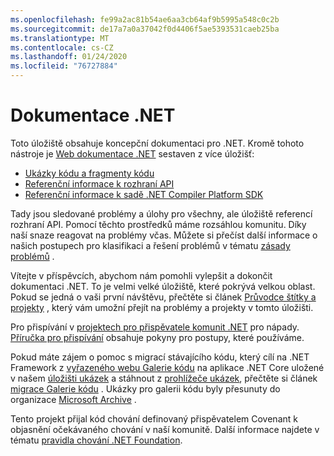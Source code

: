 ```yaml
---
ms.openlocfilehash: fe99a2ac81b54ae6aa3cb64af9b5995a548c0c2b
ms.sourcegitcommit: de17a7a0a37042f0d4406f5ae5393531caeb25ba
ms.translationtype: MT
ms.contentlocale: cs-CZ
ms.lasthandoff: 01/24/2020
ms.locfileid: "76727884"
---
```

# <a name="net-docs"></a>Dokumentace .NET

Toto úložiště obsahuje koncepční dokumentaci pro .NET. Kromě tohoto nástroje je [Web dokumentace .NET](https://docs.microsoft.com/dotnet) sestaven z více úložišť:

- [Ukázky kódu a fragmenty kódu](https://github.com/dotnet/samples)
- [Referenční informace k rozhraní API](https://github.com/dotnet/dotnet-api-docs)
- [Referenční informace k sadě .NET Compiler Platform SDK](https://github.com/dotnet/roslyn-api-docs)

Tady jsou sledované problémy a úlohy pro všechny, ale úložiště referencí rozhraní API. Pomocí těchto prostředků máme rozsáhlou komunitu. Díky naší snaze reagovat na problémy včas. Můžete si přečíst další informace o našich postupech pro klasifikaci a řešení problémů v tématu [zásady problémů](issues-policy.md) .

Vítejte v příspěvcích, abychom nám pomohli vylepšit a dokončit dokumentaci .NET. To je velmi velké úložiště, které pokrývá velkou oblast. Pokud se jedná o vaši první návštěvu, přečtěte si článek [Průvodce štítky a projekty](styleguide/labels-projects.md) , který vám umožní přejít na problémy a projekty v tomto úložišti.

Pro přispívání v [projektech pro přispěvatele komunit .NET](https://github.com/dotnet/docs/projects/35) pro nápady. [Příručka pro přispívání](CONTRIBUTING.md) obsahuje pokyny pro postupy, které používáme. 

Pokud máte zájem o pomoc s migrací stávajícího kódu, který cílí na .NET Framework z [vyřazeného webu Galerie kódu](https://docs.microsoft.com/teamblog/msdn-code-gallery-retired) na aplikace .NET Core uložené v našem [úložišti ukázek](https://github.com/dotnet/samples) a stáhnout z [prohlížeče ukázek](https://docs.microsoft.com/samples/browse), přečtěte si článek [migrace Galerie kódu](https://github.com/dotnet/docs/projects/88) . Ukázky pro galerii kódu byly přesunuty do organizace [Microsoft Archive](https://github.com/microsoftarchive?q=msdn-code-gallery) .

Tento projekt přijal kód chování definovaný přispěvatelem Covenant k objasnění očekávaného chování v naší komunitě.
Další informace najdete v tématu [pravidla chování .NET Foundation](https://dotnetfoundation.org/code-of-conduct).
